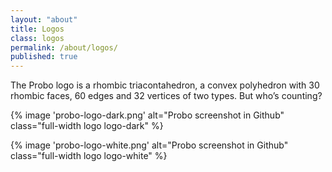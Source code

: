 ```yaml
---
layout: "about"
title: Logos
class: logos
permalink: /about/logos/
published: true
---
```

The Probo logo is a rhombic triacontahedron, a convex polyhedron with 30 rhombic faces, 60 edges and 32 vertices of two types. But who’s counting?

{% image 'probo-logo-dark.png' alt="Probo screenshot in Github" class="full-width logo logo-dark" %}

{% image 'probo-logo-white.png' alt="Probo screenshot in Github" class="full-width logo logo-white" %}
